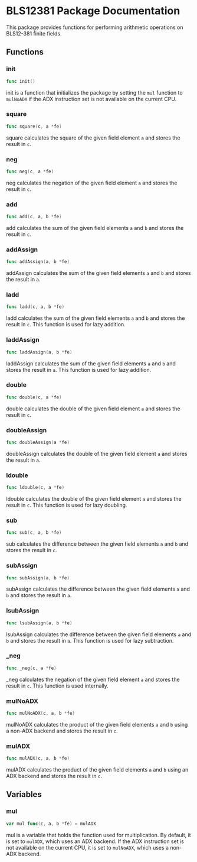 # BLS12381 Package Documentation

This package provides functions for performing arithmetic operations on BLS12-381 finite fields.

## Functions

### init

```go
func init()
```

init is a function that initializes the package by setting the `mul` function to `mulNoADX` if the ADX instruction set is not available on the current CPU.

### square

```go
func square(c, a *fe)
```

square calculates the square of the given field element `a` and stores the result in `c`.

### neg

```go
func neg(c, a *fe)
```

neg calculates the negation of the given field element `a` and stores the result in `c`.

### add

```go
func add(c, a, b *fe)
```

add calculates the sum of the given field elements `a` and `b` and stores the result in `c`.

### addAssign

```go
func addAssign(a, b *fe)
```

addAssign calculates the sum of the given field elements `a` and `b` and stores the result in `a`.

### ladd

```go
func ladd(c, a, b *fe)
```

ladd calculates the sum of the given field elements `a` and `b` and stores the result in `c`. This function is used for lazy addition.

### laddAssign

```go
func laddAssign(a, b *fe)
```

laddAssign calculates the sum of the given field elements `a` and `b` and stores the result in `a`. This function is used for lazy addition.

### double

```go
func double(c, a *fe)
```

double calculates the double of the given field element `a` and stores the result in `c`.

### doubleAssign

```go
func doubleAssign(a *fe)
```

doubleAssign calculates the double of the given field element `a` and stores the result in `a`.

### ldouble

```go
func ldouble(c, a *fe)
```

ldouble calculates the double of the given field element `a` and stores the result in `c`. This function is used for lazy doubling.

### sub

```go
func sub(c, a, b *fe)
```

sub calculates the difference between the given field elements `a` and `b` and stores the result in `c`.

### subAssign

```go
func subAssign(a, b *fe)
```

subAssign calculates the difference between the given field elements `a` and `b` and stores the result in `a`.

### lsubAssign

```go
func lsubAssign(a, b *fe)
```

lsubAssign calculates the difference between the given field elements `a` and `b` and stores the result in `a`. This function is used for lazy subtraction.

### _neg

```go
func _neg(c, a *fe)
```

_neg calculates the negation of the given field element `a` and stores the result in `c`. This function is used internally.

### mulNoADX

```go
func mulNoADX(c, a, b *fe)
```

mulNoADX calculates the product of the given field elements `a` and `b` using a non-ADX backend and stores the result in `c`.

### mulADX

```go
func mulADX(c, a, b *fe)
```

mulADX calculates the product of the given field elements `a` and `b` using an ADX backend and stores the result in `c`.

## Variables

### mul

```go
var mul func(c, a, b *fe) = mulADX
```

mul is a variable that holds the function used for multiplication. By default, it is set to `mulADX`, which uses an ADX backend. If the ADX instruction set is not available on the current CPU, it is set to `mulNoADX`, which uses a non-ADX backend.